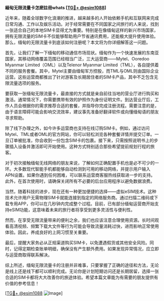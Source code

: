 **緬甸无限流量卡怎麽註冊whats [[TG💪+ @esim1088](https://t.me/s/esim1088)]**

近年来，随着全球数字化浪潮的推进，越来越多的人开始依赖手机和互联网来完成日常沟通、工作以及娱乐活动。对于经常需要在不同国家之间旅行的人来说，找到一张适合自己的本地SIM卡显得尤为重要。特别是在像缅甸这样的新兴市场国家，拥有无限流量的SIM卡不仅能够帮助用户节省通讯费用，还能极大提升使用体验。那么，缅甸的无限流量卡到底该如何注册呢？本文将为你详细解答这一问题。

首先，让我们了解一下缅甸的移动通信市场现状。缅甸作为一个快速发展的东南亚国家，其移动网络覆盖范围已经相当广泛，三大运营商——Mytel、Ooredoo Myanmar Limited（OML）以及Telenor Myanmar Limited（TML），各自提供着不同的服务套餐。其中，Mytel主要由缅甸军方控股，而TML与OML则由国际企业运营。这些运营商都推出了针对游客及长期居住者的SIM卡产品，其中不乏包含无限流量选项的服务。

要获取一张缅甸无限流量卡，最直接的方式就是亲自前往当地的营业厅进行购买和激活。通常情况下，你需要携带有效的护照作为身份证明文件。到达营业厅后，工作人员会根据你的需求推荐合适的套餐，并指导你完成注册流程。需要注意的是，由于语言障碍可能会影响交流效率，建议事先准备好翻译软件或向懂缅甸语的朋友寻求帮助。

除了线下办理之外，如今许多运营商也支持在线订购SIM卡。例如，通过访问Mytel、TML或者OML的官方网站，你可以轻松浏览各种套餐详情并提交订单。一旦订单被批准，你会收到一份包含SIM卡的包裹。接下来，只需按照说明书上的步骤插入设备并激活即可开始使用。这种方式特别适合那些希望提前规划行程的旅客。

对于初次接触缅甸无线网络的朋友来说，了解如何正确配置手机也是必不可少的一环。大多数现代智能手机都能够自动检测到可用的移动网络，并提示用户输入APN设置。如果你遇到任何困难，可以联系运营商客服热线获取进一步的支持。此外，在首次使用时，请确保关闭所有不必要的后台应用程序以避免数据浪费。

当然，随着科技的进步，现在还有一种更加便捷的选择——虚拟eSIM技术。这种技术允许用户无需物理SIM卡就能连接到指定的网络服务商。通过扫描二维码或下载专用APP，你可以在几秒钟内完成整个过程。目前，已有部分缅甸运营商开始支持eSIM功能，这意味着未来的旅行者将享受到更多灵活性与便利性。

然而，在享受无限流量带来的便利之余，我们也应该注意合理使用资源。长时间观看高清视频、频繁下载大文件等行为可能会导致流量消耗过快，进而影响正常使用体验。因此，养成良好的上网习惯至关重要。

最后，提醒大家务必从正规渠道购买SIM卡，以免遭遇假货或其他安全风险。同时，记得定期检查账单明细，确保没有产生额外费用。如果发现异常情况，应立即与运营商取得联系解决。

综上所述，缅甸无限流量卡的注册并非难事，只要掌握了正确的途径和方法，无论是线上还是线下都可以顺利完成。无论你是计划短期访问还是长期居留，选择一张合适的SIM卡都将大大改善你的旅途体验。希望本篇文章能为有需要的朋友提供有价值的参考信息！

[[TG💪+ @esim1088](https://t.me/s/esim1088) ![Image](https://i.postimg.cc/4NQfJmqS/Snipaste-2025-05-13-00-14-12.png)]